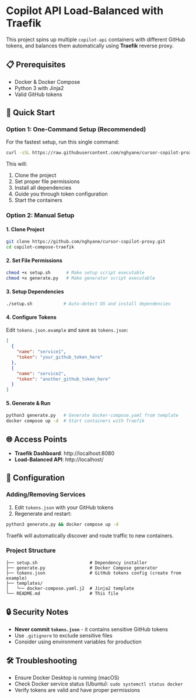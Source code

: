 # Copilot API Load-Balanced with Traefik

This project spins up multiple `copilot-api` containers with different GitHub tokens,
and balances them automatically using **Traefik** reverse proxy.

## 📋 Prerequisites

- Docker & Docker Compose
- Python 3 with Jinja2
- Valid GitHub tokens

## 🚀 Quick Start

### Option 1: One-Command Setup (Recommended)
For the fastest setup, run this single command:
```bash
curl -sSL https://raw.githubusercontent.com/nghyane/cursor-copilot-proxy/main/quick-setup.sh | bash
```

This will:
1. Clone the project
2. Set proper file permissions
3. Install all dependencies
4. Guide you through token configuration
5. Start the containers

### Option 2: Manual Setup

#### 1. Clone Project
```bash
git clone https://github.com/nghyane/cursor-copilot-proxy.git
cd copilot-compose-traefik
```

#### 2. Set File Permissions
```bash
chmod +x setup.sh      # Make setup script executable
chmod +x generate.py   # Make generator script executable
```

#### 3. Setup Dependencies
```bash
./setup.sh            # Auto-detect OS and install dependencies
```

#### 4. Configure Tokens
Edit `tokens.json.example` and save as `tokens.json`:
```json
[
  {
    "name": "service1",
    "token": "your_github_token_here"
  },
  {
    "name": "service2", 
    "token": "another_github_token_here"
  }
]
```

#### 5. Generate & Run
```bash
python3 generate.py   # Generate docker-compose.yaml from template
docker compose up -d  # Start containers with Traefik
```

## 🌐 Access Points

- **Traefik Dashboard**: http://localhost:8080
- **Load-Balanced API**: http://localhost/

## 📝 Configuration

### Adding/Removing Services

1. Edit `tokens.json` with your GitHub tokens
2. Regenerate and restart:
```bash
python3 generate.py && docker compose up -d
```

Traefik will automatically discover and route traffic to new containers.

### Project Structure

```
├── setup.sh                    # Dependency installer
├── generate.py                 # Docker Compose generator
├── tokens.json                 # GitHub tokens config (create from example)
├── templates/
│   └── docker-compose.yaml.j2  # Jinja2 template
└── README.md                   # This file
```

## 🔒 Security Notes

- **Never commit `tokens.json`** - it contains sensitive GitHub tokens
- Use `.gitignore` to exclude sensitive files
- Consider using environment variables for production

## 🛠️ Troubleshooting

- Ensure Docker Desktop is running (macOS)
- Check Docker service status (Ubuntu): `sudo systemctl status docker`
- Verify tokens are valid and have proper permissions
